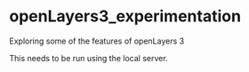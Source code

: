 # openLayers3_experimentation
Exploring some of the features of openLayers 3

This needs to be run using the local server.